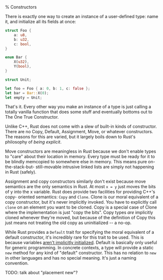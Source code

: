 % Constructors

There is exactly one way to create an instance of a user-defined type: name it,
and initialize all its fields at once:

```rust
struct Foo {
    a: u8,
    b: u32,
    c: bool,
}

enum Bar {
    X(u32),
    Y(bool),
}

struct Unit;

let foo = Foo { a: 0, b: 1, c: false };
let bar = Bar::X(0);
let empty = Unit;
```

That's it. Every other way you make an instance of a type is just calling a
totally vanilla function that does some stuff and eventually bottoms out to The
One True Constructor.

Unlike C++, Rust does not come with a slew of built-in kinds of constructor.
There are no Copy, Default, Assignment, Move, or whatever constructors. The
reasons for this are varied, but it largely boils down to Rust's philosophy of
*being explicit*.

Move constructors are meaningless in Rust because we don't enable types to
"care" about their location in memory. Every type must be ready for it to be
blindly memcopied to somewhere else in memory. This means pure on-the-stack-but-
still-movable intrusive linked lists are simply not happening in Rust (safely).

Assignment and copy constructors similarly don't exist because move semantics
are the only semantics in Rust. At most `x = y` just moves the bits of y into
the x variable. Rust does provide two facilities for providing C++'s copy-
oriented semantics: `Copy` and `Clone`. Clone is our moral equivalent of a copy
constructor, but it's never implicitly invoked. You have to explicitly call
`clone` on an element you want to be cloned. Copy is a special case of Clone
where the implementation is just "copy the bits". Copy types *are* implicitly
cloned whenever they're moved, but because of the definition of Copy this just
means not treating the old copy as uninitialized -- a no-op.

While Rust provides a `Default` trait for specifying the moral equivalent of a
default constructor, it's incredibly rare for this trait to be used. This is
because variables [aren't implicitly initialized][uninit]. Default is basically
only useful for generic programming. In concrete contexts, a type will provide a
static `new` method for any kind of "default" constructor. This has no relation
to `new` in other languages and has no special meaning. It's just a naming
convention.

TODO: talk about "placement new"?

[uninit]: uninitialized.html
